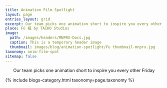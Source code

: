 ```yaml
---
title: Animation Film Spotlight
layout: page
entries_layout: grid
excerpt: Our team picks one animation short to inspire you every other Friday
place: Fú 福 by TAIKO Studios
image:
  path: /images/headers/MNPRX-Docs.jpg
  caption: This is a temporary header image
  thumbnail: images/blog/animation-spotlight/Fu thumbnail-mnprx.jpg
taxonomy: anim-film-spot
sitemap: false
---
```


<p style="text-align: center;"> Our team picks one animation short to inspire you every other Friday </p>
<div class="entries-{{ page.entries_layout | default: 'list' }}">
    {% include blogs-category.html taxonomy=page.taxonomy %}
</div>
